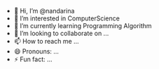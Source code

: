 - 👋 Hi, I’m @nandarina
- 👀 I’m interested in ComputerScience
- 🌱 I’m currently learning Programming Algorithm
- 💞️ I’m looking to collaborate on ...
- 📫 How to reach me ...
- 😄 Pronouns: ...
- ⚡ Fun fact: ...

<!---
nandarina/nandarina is a ✨ special ✨ repository because its `README.md` (this file) appears on your GitHub profile.
You can click the Preview link to take a look at your changes.
--->
